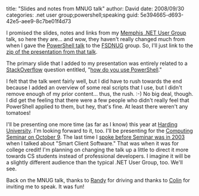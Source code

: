 
title: "Slides and notes from MNUG talk"
author: David
date: 2008/09/30
categories: .net user group;powershell;speaking
guid: 5e394665-d693-42e5-aee9-8c7be01f4d73

I promised the slides, notes and links from my [Memphis .NET User Group](http://mnug.net) talk, so here they are... and wow, they haven't really changed much from when I gave the [PowerShell talk](/blog/2008/09/09/powershell-fsdnug-presentation-with-slides-and-notes/) to the [FSDNUG](http://fsdnug.org) group. So, I'll just link to the [zip of the presentation from that talk](http://www.mohundro.com/blog/content/binary/2008-09-08-fsdnug-powershell-presentation.zip). 
 
The primary slide that I added to my presentation was entirely related to a [StackOverflow](http://stackoverflow.com/) question entitled, "[how do you use PowerShell](http://stackoverflow.com/questions/8722/how-do-you-use-powershell)."
 
I felt that the talk went fairly well, but I did have to rush towards the end because I added an overview of some real scripts that I use, but I didn't remove enough of my prior content... thus, the rush. :-)  No big deal, though. I did get the feeling that there were a few people who didn't really feel that PowerShell applied to them, but hey, that's fine. At least there weren't any tomatoes! 

I'll be presenting one more time (as far as I know) this year at [Harding University](http://www.harding.edu). I'm looking forward to it, too. I'll be presenting for the [Computing Seminar on October 9](http://www.harding.edu/comp/calendar.html). The last time I [spoke before Seminar was in 2003](http://www.harding.edu/comp/compsem00s.html) when I talked about "Smart Client Software." That was when it was for college credit! I'm planning on changing the talk up a little to direct it more towards CS students instead of professional developers. I imagine it will be a slightly different audience than the typical .NET User Group, too. We'll see. 

Back on the MNUG talk, thanks to [Randy](http://www.mysoftwarestartup.com/) for driving and thanks to [Colin](http://www.colinneller.com/blog/) for inviting me to speak. It was fun!

